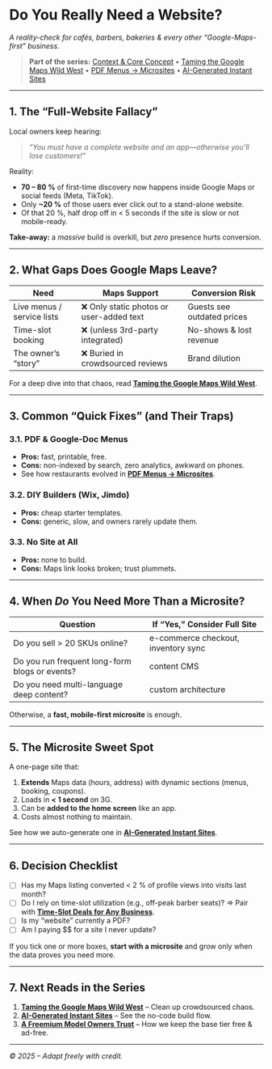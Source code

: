# Do You Really Need a Website?  
*A reality-check for cafés, barbers, bakeries & every other “Google-Maps-first” business.*

> **Part of the series:** [Context & Core Concept](#context--core-concept) • [Taming the Google Maps Wild West](#taming-the-google-maps-wild-west) • [PDF Menus → Microsites](#pdf-menus-→-microsites) • [AI-Generated Instant Sites](#ai-generated-instant-sites)

---

## 1. The “Full-Website Fallacy”

Local owners keep hearing:

> *“You must have a complete website and an app—otherwise you’ll lose customers!”*

Reality:  
- **70 – 80 %** of first-time discovery now happens inside Google Maps or social feeds (Meta, TikTok).  
- Only **~20 %** of those users ever click out to a stand-alone website.  
- Of that 20 %, half drop off in < 5 seconds if the site is slow or not mobile-ready.  

**Take-away:** a *massive* build is overkill, but *zero* presence hurts conversion.

---

## 2. What Gaps Does Google Maps Leave?

| Need | Maps Support | Conversion Risk |
|------|--------------|-----------------|
| Live menus / service lists | ❌ Only static photos or user-added text | Guests see outdated prices |
| Time-slot booking | ❌ (unless 3rd-party integrated) | No-shows & lost revenue |
| The owner’s “story” | ❌ Buried in crowdsourced reviews | Brand dilution |

For a deep dive into that chaos, read **[Taming the Google Maps Wild West](#taming-the-google-maps-wild-west)**.

---

## 3. Common “Quick Fixes” (and Their Traps)

### 3.1. PDF & Google-Doc Menus  
- **Pros:** fast, printable, free.  
- **Cons:** non-indexed by search, zero analytics, awkward on phones.  
- See how restaurants evolved in **[PDF Menus → Microsites](#pdf-menus-→-microsites)**.

### 3.2. DIY Builders (Wix, Jimdo)  
- **Pros:** cheap starter templates.  
- **Cons:** generic, slow, and owners rarely update them.

### 3.3. No Site at All  
- **Pros:** none to build.  
- **Cons:** Maps link looks broken; trust plummets.

---

## 4. When *Do* You Need More Than a Microsite?

| Question | If “Yes,” Consider Full Site |
|----------|-----------------------------|
| Do you sell > 20 SKUs online? | e-commerce checkout, inventory sync |
| Do you run frequent long-form blogs or events? | content CMS |
| Do you need multi-language deep content? | custom architecture |

Otherwise, a **fast, mobile-first microsite** is enough.

---

## 5. The Microsite Sweet Spot

A one-page site that:

1. **Extends** Maps data (hours, address) with dynamic sections (menus, booking, coupons).  
2. Loads in **< 1 second** on 3G.  
3. Can be **added to the home screen** like an app.  
4. Costs almost nothing to maintain.

See how we auto-generate one in **[AI-Generated Instant Sites](#ai-generated-instant-sites)**.

---

## 6. Decision Checklist

- [ ] Has my Maps listing converted < 2 % of profile views into visits last month?  
- [ ] Do I rely on time-slot utilization (e.g., off-peak barber seats)? => Pair with **[Time-Slot Deals for Any Business](#time-slot-deals-for-any-business)**.  
- [ ] Is my “website” currently a PDF?  
- [ ] Am I paying $$ for a site I never update?  

If you tick one or more boxes, **start with a microsite** and grow only when the data proves you need more.

---

## 7. Next Reads in the Series

1. **[Taming the Google Maps Wild West](#taming-the-google-maps-wild-west)** – Clean up crowdsourced chaos.  
2. **[AI-Generated Instant Sites](#ai-generated-instant-sites)** – See the no-code build flow.  
3. **[A Freemium Model Owners Trust](#a-freemium-model-owners-trust)** – How we keep the base tier free & ad-free.

---

*© 2025 – Adapt freely with credit.*